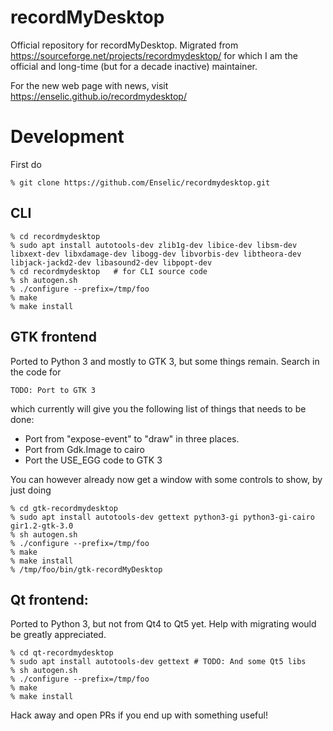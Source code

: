 # recordMyDesktop
Official repository for recordMyDesktop. Migrated from https://sourceforge.net/projects/recordmydesktop/ for which I am the official and long-time (but for a decade inactive) maintainer.

For the new web page with news, visit https://enselic.github.io/recordmydesktop/

# Development

First do
```
% git clone https://github.com/Enselic/recordmydesktop.git
```

## CLI

```
% cd recordmydesktop
% sudo apt install autotools-dev zlib1g-dev libice-dev libsm-dev libxext-dev libxdamage-dev libogg-dev libvorbis-dev libtheora-dev libjack-jackd2-dev libasound2-dev libpopt-dev
% cd recordmydesktop   # for CLI source code
% sh autogen.sh
% ./configure --prefix=/tmp/foo
% make
% make install
```

## GTK frontend
Ported to Python 3 and mostly to GTK 3, but some things remain. Search
in the code for
```
TODO: Port to GTK 3
```
which currently will give you the following list of things that needs to be
done:
* Port from "expose-event" to "draw" in three places.
* Port from Gdk.Image to cairo
* Port the USE_EGG code to GTK 3

You can however already now get a window with some controls to show, by
just doing
```
% cd gtk-recordmydesktop
% sudo apt install autotools-dev gettext python3-gi python3-gi-cairo gir1.2-gtk-3.0
% sh autogen.sh
% ./configure --prefix=/tmp/foo
% make
% make install
% /tmp/foo/bin/gtk-recordMyDesktop
```

## Qt frontend:
Ported to Python 3, but not from Qt4 to Qt5 yet. Help with migrating would be greatly appreciated.
```
% cd qt-recordmydesktop
% sudo apt install autotools-dev gettext # TODO: And some Qt5 libs
% sh autogen.sh
% ./configure --prefix=/tmp/foo
% make
% make install
```

Hack away and open PRs if you end up with something useful!
